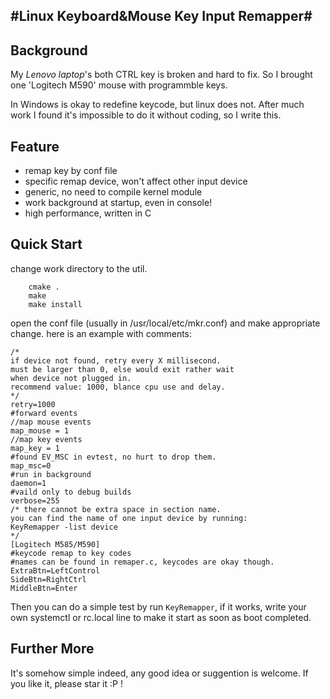 #Linux Keyboard&Mouse Key Input Remapper#
-----
## Background
My *Lenovo laptop*'s both CTRL key is broken and hard to fix.
So I brought one 'Logitech M590' mouse with programmble keys.

In Windows is okay to redefine keycode, but linux
does not. After much work I found it's impossible to do it without coding,
so I write this.

## Feature

 - remap key by conf file
 - specific remap device, won't affect other input device
 - generic, no need to compile kernel module
 - work background at startup,  even in console!
 - high performance,  written in C

## Quick Start
change work directory to the util. 
```
    cmake .
    make
    make install
```
open the conf file (usually in /usr/local/etc/mkr.conf) and make appropriate change.
here is an example with comments:
    

```
/*
if device not found, retry every X millisecond.
must be larger than 0, else would exit rather wait
when device not plugged in.
recommend value: 1000, blance cpu use and delay.
*/
retry=1000
#forward events
//map mouse events
map_mouse = 1
//map key events
map_key = 1    
#found EV_MSC in evtest, no hurt to drop them.
map_msc=0
#run in background
daemon=1
#vaild only to debug builds
verbose=255
/* there cannot be extra space in section name. 
you can find the name of one input device by running:  
KeyRemapper -list device
*/
[Logitech M585/M590]
#keycode remap to key codes
#names can be found in remaper.c, keycodes are okay though.
ExtraBtn=LeftControl
SideBtn=RightCtrl
MiddleBtn=Enter
```

Then you can do a simple test by run `KeyRemapper`, if it works, 
write your own systemctl or rc.local line to make it start as soon as boot completed.


## Further More


It's somehow simple indeed,  any good idea or suggention is welcome.
If you like it, please star it :P !
